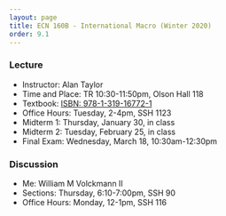 ```yaml
---
layout: page
title: ECN 160B - International Macro (Winter 2020)
order: 9.1
---
```


### Lecture
* Instructor: Alan Taylor
* Time and Place: TR 10:30-11:50pm, Olson Hall 118
* Textbook: [ISBN: 978-1-319-16772-1](https://www.macmillanhighered.com/launchpad/feenstrataylorintlecon4e/12598996)
* Office Hours: Tuesday, 2-4pm, SSH 1123
* Midterm 1: Thursday, January 30, in class
* Midterm 2: Tuesday, February 25, in class
* Final Exam: Wednesday, March 18, 10:30am-12:30pm

### Discussion
* Me: William M Volckmann II
* Sections: Thursday, 6:10-7:00pm, SSH 90
* Office Hours: Monday, 12-1pm, SSH 116
